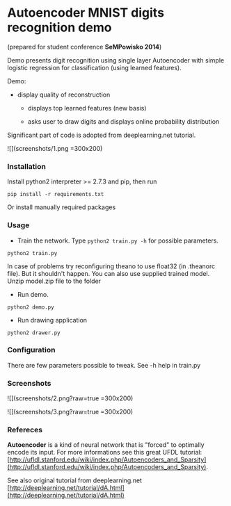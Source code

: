# Autoencoder MNIST digits recognition demo
(prepared for student conference **SeMPowisko 2014**)

Demo presents digit recognition using single layer Autoencoder with simple logistic regression for classification
(using learned features).


Demo:
  
* display quality of reconstruction
  
  * displays top learned features (new basis)
    
  * asks user to draw digits and displays online probability distribution

Significant part of code is adopted from deeplearning.net tutorial.

![](screenshots/1.png =300x200)


### Installation

Install python2 interpreter >= 2.7.3 and pip, then run

`pip install -r requirements.txt`

Or install manually required packages

### Usage

  * Train the network. Type `python2 train.py -h` for possible parameters.

  `python2 train.py`

  In case of problems try reconfiguring theano to use float32 (in .theanorc file).
  But it shouldn't happen.
  You can also use supplied trained model. Unzip model.zip file to the folder

  * Run demo.

  `python2 demo.py`

  * Run drawing application

`python2 drawer.py`

### Configuration

There are few parameters possible to tweak. See -h help in train.py

### Screenshots

![](screenshots/2.png?raw=true =300x200)

![](screenshots/3.png?raw=true =300x200)

### Refereces

**Autoencoder** is a kind of neural network that is "forced" to optimally encode its input.
For more informations see this great UFDL tutorial: [http://ufldl.stanford.edu/wiki/index.php/Autoencoders_and_Sparsity](http://ufldl.stanford.edu/wiki/index.php/Autoencoders_and_Sparsity).

See also original tutorial from deeplearning.net [http://deeplearning.net/tutorial/dA.html](http://deeplearning.net/tutorial/dA.html)
